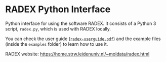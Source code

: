 # RADEX Python Interface

Python interface for using the software RADEX. It consists of a Python 3 script, `radex.py`, which is used with RADEX locally.

You can check the user guide ([`radex-userguide.pdf`](https://github.com/andresmegias/radex-python/blob/main/radexonline-userguide.pdf)) and the example files (inside the `examples` folder) to learn how to use it.

RADEX website: https://home.strw.leidenuniv.nl/~moldata/radex.html
